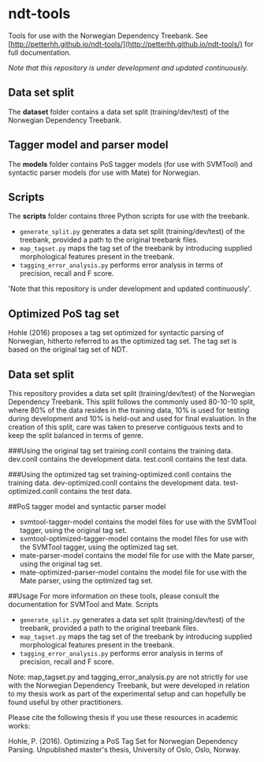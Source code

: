 # ndt-tools
Tools for use with the Norwegian Dependency Treebank. See
[http://petterhh.github.io/ndt-tools/](http://petterhh.github.io/ndt-tools/)
for full documentation.

*Note that this repository is under development and updated continuously.*

## Data set split
The **dataset** folder contains a data set split (training/dev/test) of the
Norwegian Dependency Treebank. 

## Tagger model and parser model
The **models** folder contains PoS tagger models (for use with SVMTool) and
syntactic parser models (for use with Mate) for Norwegian. 

## Scripts
The **scripts** folder contains three Python scripts for use with the treebank. 
- `generate_split.py` generates a data set split (training/dev/test) of the
treebank, provided a path to the original treebank files. 
- `map_tagset.py` maps the tag set of the treebank by introducing supplied
morphological features present in the treebank.
- `tagging_error_analysis.py` performs error analysis in terms of precision,
recall and F score.


'Note that this repository is under development and updated continuously'.
## Optimized PoS tag set
Hohle (2016) proposes a tag set optimized for syntactic parsing of Norwegian,
hitherto referred to as the optimized tag set. The tag set is based on the
original tag set of NDT.

## Data set split
This repository provides a data set split (training/dev/test) of the Norwegian Dependency Treebank. This split follows the commonly used 80-10-10 split, where 80% of the data resides in the training data, 10% is used for testing during development and 10% is held-out and used for final evaluation. In the creation of this split, care was taken to preserve contiguous texts and to keep the split balanced in terms of genre.

###Using the original tag set
training.conll contains the training data.
dev.conll contains the development data.
test.conll contains the test data.

###Using the optimized tag set
training-optimized.conll contains the training data.
dev-optimized.conll contains the development data.
test-optimized.conll contains the test data.

##PoS tagger model and syntactic parser model
* svmtool-tagger-model contains the model files for use with the SVMTool
tagger, using the original tag set.
* svmtool-optimized-tagger-model
contains the model files for use with the SVMTool tagger, using the
optimized tag set.  
* mate-parser-model contains the model file for use with
the Mate parser, using the original tag set.
* mate-optimized-parser-model
contains the model file for use with the Mate parser, using the optimized
tag set.

##Usage
For more information on these tools, please consult the documentation for SVMTool and Mate.
Scripts

* `generate_split.py` generates a data set split (training/dev/test) of the
    treebank, provided a path to the original treebank files.
* `map_tagset.py` maps the tag set of the treebank by introducing supplied
    morphological features present in the treebank.
* `tagging_error_analysis.py` performs error analysis in terms of precision,
    recall and F score.

Note: map_tagset.py and tagging_error_analysis.py are not strictly for use with the Norwegian Dependency Treebank, but were developed in relation to my thesis work as part of the experimental setup and can hopefully be found useful by other practitioners.

Please cite the following thesis if you use these resources in academic works:

Hohle, P. (2016). Optimizing a PoS Tag Set for Norwegian Dependency Parsing. Unpublished master's thesis, University of Oslo, Oslo, Norway.
